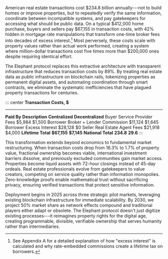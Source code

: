 
American real estate transactions cost \$234.8 billion annually---not to build
homes or improve properties, but to repeatedly verify the same information,
coordinate between incompatible systems, and pay gatekeepers for accessing what
should be public data. On a typical \$412,000 home purchase, buyers and sellers
pay \$67,155 in transaction costs, with 42% hidden in mortgage rate
manipulations that transform one-time broker fees into decades of excess
interest.[^1] Most perversely, these costs scale with property values rather
than actual work performed, creating a system where million-dollar transactions
cost five times more than \$200,000 ones despite requiring identical effort.

The Elephant protocol replaces this extractive architecture with transparent
infrastructure that reduces transaction costs by 89%. By treating real estate
data as public infrastructure on blockchain rails, tokenizing properties as
permanent digital assets, and automating coordination through smart contracts,
we eliminate the systematic inefficiencies that have plagued property
transactions for centuries.

::: center
**Transaction Costs, \$**
--------------------------- ---------------------------- ----------------- -------------------
**Paid By** **Description** **Centralized** **Decentralized**
Buyer Service Provider Fees \$5,984 \$1,500
Borrower Broker + Lender Commission \$11,124 \$1,645
Borrower Excess Interest \$28,128 \$0
Seller Real Estate Agent Fees \$21,918 \$4,000
**Lifetime Total** **\$67,155** **\$7,145**
**National Total** **234.8** **29.6**
:::

This transformation extends beyond economics to fundamental market
restructuring. When transaction costs drop from 16.3% to 1.7% of property value,
fractional ownership becomes viable, international investment barriers dissolve,
and previously excluded communities gain market access. Properties become liquid
assets with 72-hour closings instead of 45-day ordeals. Real estate
professionals evolve from gatekeepers to value creators, competing on service
quality rather than information monopolies. Zero-knowledge proofs enable
mathematical trust without sacrificing privacy, ensuring verified transactions
that protect sensitive information.

Deployment begins in 2025 across three strategic pilot markets, leveraging
existing blockchain infrastructure for immediate scalability. By 2030, we
project 50% market share as network effects compound and traditional players
either adapt or obsolete. The Elephant protocol doesn't just digitize existing
processes---it reimagines property rights for the digital age, creating
programmable, divisible, verifiable ownership that serves humanity rather than
intermediaries.

[^1]: See Appendix A for a detailed explanation of how "excess interest" is
calculated and why rate-embedded commissions create a lifetime tax on
borrowers.
